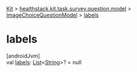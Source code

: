 
[Kit](../../../kit.html) > [healthstack.kit.task.survey.question.model](../index.html) > [ImageChoiceQuestionModel](index.html) > [labels](labels.html)



# labels



[androidJvm]\
val [labels](labels.html): [List](https://kotlinlang.org/api/latest/jvm/stdlib/kotlin.collections/-list/index.html)&lt;[String](https://kotlinlang.org/api/latest/jvm/stdlib/kotlin/-string/index.html)&gt;? = null




